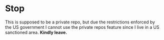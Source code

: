 # Stop
This is supposed to be a private repo, but due the restrictions enforced by the US government
I cannot use the private repos feature since I live in a US sanctioned area.
**Kindly leave.**